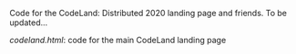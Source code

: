 Code for the CodeLand: Distributed 2020 landing page and friends. To be updated...

_codeland.html_: code for the main CodeLand landing page